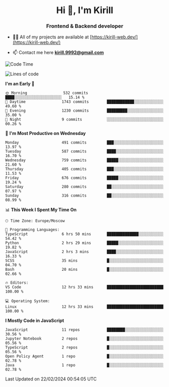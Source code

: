 <h1 align="center">Hi 👋, I'm Kirill</h1>
<h3 align="center">Frontend & Backend developer</h3>

- 👨‍💻 All of my projects are available at [https://kirill-web.dev/](https://kirill-web.dev/)

- 📫 Contact me here **kirill.9992@gmail.com**











<!--START_SECTION:waka-->
![Code Time](http://img.shields.io/badge/Code%20Time-1%2C668%20hrs%2033%20mins-blue)

![Lines of code](https://img.shields.io/badge/From%20Hello%20World%20I%27ve%20Written-4.2%20million%20lines%20of%20code-blue)

**I'm an Early 🐤** 

```text
🌞 Morning                532 commits         ████░░░░░░░░░░░░░░░░░░░░░   15.14 % 
🌆 Daytime                1743 commits        ████████████░░░░░░░░░░░░░   49.60 % 
🌃 Evening                1230 commits        █████████░░░░░░░░░░░░░░░░   35.00 % 
🌙 Night                  9 commits           ░░░░░░░░░░░░░░░░░░░░░░░░░   00.26 % 
```
📅 **I'm Most Productive on Wednesday** 

```text
Monday                   491 commits         ███░░░░░░░░░░░░░░░░░░░░░░   13.97 % 
Tuesday                  587 commits         ████░░░░░░░░░░░░░░░░░░░░░   16.70 % 
Wednesday                759 commits         █████░░░░░░░░░░░░░░░░░░░░   21.60 % 
Thursday                 405 commits         ███░░░░░░░░░░░░░░░░░░░░░░   11.53 % 
Friday                   676 commits         █████░░░░░░░░░░░░░░░░░░░░   19.24 % 
Saturday                 280 commits         ██░░░░░░░░░░░░░░░░░░░░░░░   07.97 % 
Sunday                   316 commits         ██░░░░░░░░░░░░░░░░░░░░░░░   08.99 % 
```


📊 **This Week I Spent My Time On** 

```text
🕑︎ Time Zone: Europe/Moscow

💬 Programming Languages: 
TypeScript               6 hrs 50 mins       ██████████████░░░░░░░░░░░   54.42 % 
Python                   2 hrs 29 mins       █████░░░░░░░░░░░░░░░░░░░░   19.82 % 
JavaScript               2 hrs 3 mins        ████░░░░░░░░░░░░░░░░░░░░░   16.33 % 
SCSS                     35 mins             █░░░░░░░░░░░░░░░░░░░░░░░░   04.70 % 
Bash                     20 mins             █░░░░░░░░░░░░░░░░░░░░░░░░   02.66 % 

🔥 Editors: 
VS Code                  12 hrs 33 mins      █████████████████████████   100.00 % 

💻 Operating System: 
Linux                    12 hrs 33 mins      █████████████████████████   100.00 % 
```

**I Mostly Code in JavaScript** 

```text
JavaScript               11 repos            ████████░░░░░░░░░░░░░░░░░   30.56 % 
Jupyter Notebook         2 repos             █░░░░░░░░░░░░░░░░░░░░░░░░   05.56 % 
TypeScript               2 repos             █░░░░░░░░░░░░░░░░░░░░░░░░   05.56 % 
Open Policy Agent        1 repo              █░░░░░░░░░░░░░░░░░░░░░░░░   02.78 % 
Java                     1 repo              █░░░░░░░░░░░░░░░░░░░░░░░░   02.78 % 
```




 Last Updated on 22/02/2024 00:54:05 UTC
<!--END_SECTION:waka-->
